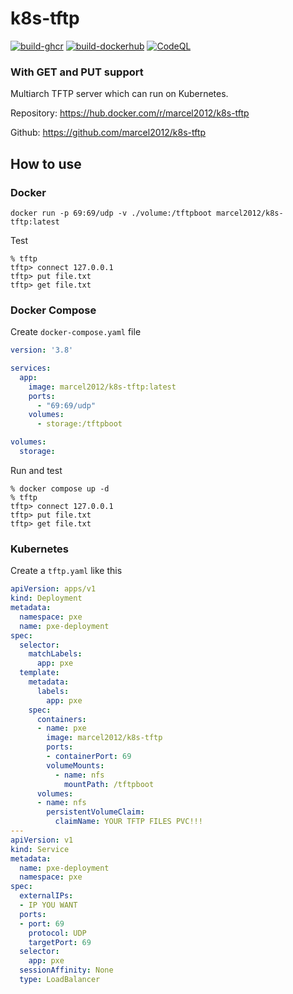 # k8s-tftp
[![build-ghcr](https://github.com/marcel2012/k8s-tftp/actions/workflows/docker-image.yml/badge.svg?branch=master)](https://github.com/marcel2012/k8s-tftp/actions/workflows/docker-image.yml)
[![build-dockerhub](https://github.com/marcel2012/k8s-tftp/actions/workflows/dockerhub-image.yml/badge.svg?branch=master)](https://github.com/marcel2012/k8s-tftp/actions/workflows/dockerhub-image.yml)
[![CodeQL](https://github.com/marcel2012/k8s-tftp/actions/workflows/github-code-scanning/codeql/badge.svg?branch=master)](https://github.com/marcel2012/k8s-tftp/actions/workflows/github-code-scanning/codeql)
### With GET and PUT support
Multiarch TFTP server which can run on Kubernetes.

Repository: https://hub.docker.com/r/marcel2012/k8s-tftp

Github: https://github.com/marcel2012/k8s-tftp

## How to use

### Docker 

```shell
docker run -p 69:69/udp -v ./volume:/tftpboot marcel2012/k8s-tftp:latest
```

Test

```shell
% tftp          
tftp> connect 127.0.0.1
tftp> put file.txt
tftp> get file.txt
```

### Docker Compose

Create `docker-compose.yaml` file

```yaml
version: '3.8'

services:
  app:
    image: marcel2012/k8s-tftp:latest
    ports:
      - "69:69/udp"
    volumes:
      - storage:/tftpboot

volumes:
  storage:
```

Run and test

```shell
% docker compose up -d
% tftp          
tftp> connect 127.0.0.1
tftp> put file.txt
tftp> get file.txt
```

### Kubernetes

Create a `tftp.yaml` like this

``` yaml
apiVersion: apps/v1
kind: Deployment
metadata:
  namespace: pxe
  name: pxe-deployment
spec:
  selector:
    matchLabels:
      app: pxe
  template:
    metadata:
      labels:
        app: pxe
    spec:
      containers:
      - name: pxe
        image: marcel2012/k8s-tftp
        ports:
        - containerPort: 69
        volumeMounts:
          - name: nfs
            mountPath: /tftpboot
      volumes:
      - name: nfs
        persistentVolumeClaim:
          claimName: YOUR TFTP FILES PVC!!!
---
apiVersion: v1
kind: Service
metadata:
  name: pxe-deployment
  namespace: pxe
spec:
  externalIPs:
  - IP YOU WANT
  ports:
  - port: 69
    protocol: UDP
    targetPort: 69
  selector:
    app: pxe
  sessionAffinity: None
  type: LoadBalancer
```

